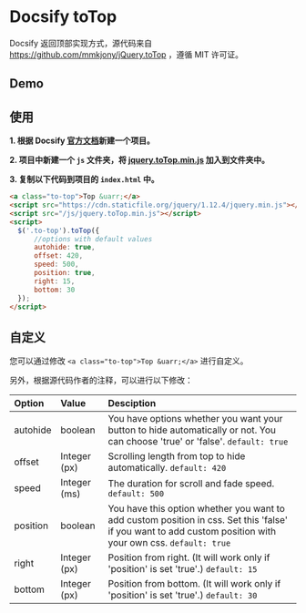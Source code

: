 # Docsify toTop

Docsify 返回顶部实现方式，源代码来自 https://github.com/mmkjony/jQuery.toTop ，遵循 MIT 许可证。
## Demo

## 使用
**1. 根据 Docsify [官方文档](https://docsify.js.org/#/)新建一个项目。**

**2. 项目中新建一个 `js` 文件夹，将 [jquery.toTop.min.js](https://github.com/injellyfish/docsify-toTop/blob/main/jquery.toTop.min.js) 加入到文件夹中。**

**3. 复制以下代码到项目的 `index.html` 中。**
```html
<a class="to-top">Top &uarr;</a>
<script src="https://cdn.staticfile.org/jquery/1.12.4/jquery.min.js"></script>
<script src="/js/jquery.toTop.min.js"></script>
<script>
  $('.to-top').toTop({
      //options with default values
      autohide: true,
      offset: 420,
      speed: 500,
      position: true,
      right: 15,
      bottom: 30
  });
</script>
```
## 自定义
您可以通过修改 `<a class="to-top">Top &uarr;</a>` 进行自定义。

另外，根据源代码作者的注释，可以进行以下修改：

| Option        | Value           | Desciption  |
| :------------- |:-------------| :-----|
| autohide | boolean | You have options whether you want your button to hide automatically or not. You can choose 'true' or 'false'. `default: true` |
| offset | Integer (px) | Scrolling length from top to hide automatically. `default: 420` |
| speed | Integer (ms) | The duration for scroll and fade speed. `default: 500` |
| position | boolean | You have this option whether you want to add custom position in css. Set this 'false' if you want to add custom position with your own css. `default: true` |
| right | Integer (px) | Position from right. (It will work only if 'position' is set 'true'.) `default: 15` |
| bottom | Integer (px) | Position from bottom. (It will work only if 'position' is set 'true'.) `default: 30` |

